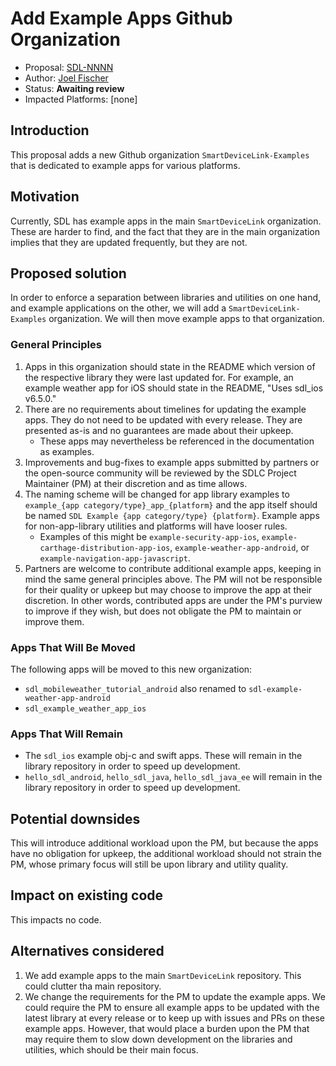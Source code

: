 # Add Example Apps Github Organization

* Proposal: [SDL-NNNN](NNNN-example-apps-organization.md)
* Author: [Joel Fischer](https://github.com/joeljfischer)
* Status: **Awaiting review**
* Impacted Platforms: [none]

## Introduction
This proposal adds a new Github organization `SmartDeviceLink-Examples` that is dedicated to example apps for various platforms.

## Motivation
Currently, SDL has example apps in the main `SmartDeviceLink` organization. These are harder to find, and the fact that they are in the main organization implies that they are updated frequently, but they are not.

## Proposed solution
In order to enforce a separation between libraries and utilities on one hand, and example applications on the other, we will add a `SmartDeviceLink-Examples` organization. We will then move example apps to that organization.

### General Principles
1. Apps in this organization should state in the README which version of the respective library they were last updated for. For example, an example weather app for iOS should state in the README, "Uses sdl_ios v6.5.0."
2. There are no requirements about timelines for updating the example apps. They do not need to be updated with every release. They are presented as-is and no guarantees are made about their upkeep.
   * These apps may nevertheless be referenced in the documentation as examples.
3. Improvements and bug-fixes to example apps submitted by partners or the open-source community will be reviewed by the SDLC Project Maintainer (PM) at their discretion and as time allows.
4. The naming scheme will be changed for app library examples to `example_{app category/type}_app_{platform}` and the app itself should be named `SDL Example {app category/type} {platform}`. Example apps for non-app-library utilities and platforms will have looser rules.
    * Examples of this might be `example-security-app-ios`, `example-carthage-distribution-app-ios`, `example-weather-app-android`, or `example-navigation-app-javascript`.
5. Partners are welcome to contribute additional example apps, keeping in mind the same general principles above. The PM will not be responsible for their quality or upkeep but may choose to improve the app at their discretion. In other words, contributed apps are under the PM's purview to improve if they wish, but does not obligate the PM to maintain or improve them.

### Apps That Will Be Moved
The following apps will be moved to this new organization:

* `sdl_mobileweather_tutorial_android` also renamed to `sdl-example-weather-app-android`
* `sdl_example_weather_app_ios`

### Apps That Will Remain
* The `sdl_ios` example obj-c and swift apps. These will remain in the library repository in order to speed up development.
* `hello_sdl_android`, `hello_sdl_java`, `hello_sdl_java_ee` will remain in the library repository in order to speed up development.

## Potential downsides
This will introduce additional workload upon the PM, but because the apps have no obligation for upkeep, the additional workload should not strain the PM, whose primary focus will still be upon library and utility quality.

## Impact on existing code
This impacts no code.

## Alternatives considered
1. We add example apps to the main `SmartDeviceLink` repository. This could clutter tha main repository.
2. We change the requirements for the PM to update the example apps. We could require the PM to ensure all example apps to be updated with the latest library at every release or to keep up with issues and PRs on these example apps. However, that would place a burden upon the PM that may require them to slow down development on the libraries and utilities, which should be their main focus.